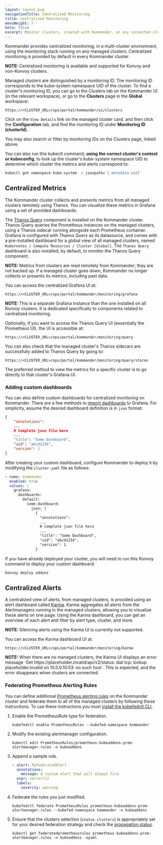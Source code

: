 ```yaml
---
layout: layout.pug
navigationTitle: Centralized Monitoring
title: Centralized Monitoring
menuWeight: 7
beta: false
excerpt: Monitor clusters, created with Kommander, on any connected cluster
---
```


Kommander provides centralized monitoring, in a multi-cluster environment, using the monitoring stack running on any managed clusters. Centralized monitoring is provided by default in every Kommander cluster.

<p class="message--note"><strong>NOTE: </strong>Centralized monitoring is available and supported for Konvoy and non-Konvoy clusters.</p>

Managed clusters are distinguished by a monitoring ID.
The monitoring ID corresponds to the kube-system namespace UID of the cluster.
To find a cluster's monitoring ID, you can go to the Clusters tab on the Kommander UI (in the relevant workspace), or go to the **Clusters** page in the **Global** workspace:

```
https://<CLUSTER_URL>/ops/portal/kommander/ui/clusters
```

Click on the `View Details` link on the managed cluster card, and then click the **Configuration** tab, and find the monitoring ID under **Monitoring ID (clusterId)**.

You may also search or filter by monitoring IDs on the Clusters page, linked above.

You can also run this kubectl command, **using the correct cluster's context or kubeconfig**, to look up the cluster's kube-system namespace UID to determine which cluster the metrics and alerts correspond to:

```bash
kubectl get namespace kube-system -o jsonpath='{.metadata.uid}'
```

## Centralized Metrics

The Kommander cluster collects and presents metrics from all managed clusters remotely using Thanos.
You can visualize these metrics in Grafana using a set of provided dashboards.

The [Thanos Query][thanos_query] component is installed on the Kommander cluster.
Thanos Query queries the Prometheus instances on the managed clusters, using a Thanos sidecar running alongside each Prometheus container.
Grafana is configured with Thanos Query as its datasource, and comes with a pre-installed dashboard for a global view of all managed clusters, named `Kubernetes / Compute Resources / Cluster [Global]`.
The `Thanos Query` dashboard is also installed, by default, to monitor the Thanos Query component.

<p class="message--note"><strong>NOTE: </strong>Metrics from clusters are read remotely from Kommander; they are not backed up.
If a managed cluster goes down, Kommander no longer collects or presents its metrics, including past data.</p>

You can access the centralized Grafana UI at:

```
https://<CLUSTER_URL>/ops/portal/kommander/monitoring/grafana
```

<p class="message--note"><strong>NOTE: </strong>This is a separate Grafana instance than the one installed on all Konvoy clusters. It is dedicated specifically to components related to centralized monitoring.</p>

Optionally, if you want to access the Thanos Query UI (essentially the Prometheus UI), the UI is accessible at:

```
https://<CLUSTER_URL>/ops/portal/kommander/monitoring/query
```

You can also check that the managed cluster's Thanos sidecars are successfully added to Thanos Query by going to:

```
https://<CLUSTER_URL>/ops/portal/kommander/monitoring/query/stores
```

The preferred method to view the metrics for a specific cluster is to go directly to that cluster's Grafana UI.

### Adding custom dashboards

You can also define custom dashboards for centralized monitoring on Kommander.
There are a few methods to [import dashboards][grafana_import_dashboards] to Grafana.
For simplicity, assume the desired dashboard definition is in `json` format:

```json
{
    "annotations":
    ...
    # Complete json file here
    ...
    "title": "Some Dashboard",
    "uid": "abcd1234",
    "version": 1
}
```

After creating your custom dashboard, configure Kommander to deploy it by modifying the `cluster.yaml` file as follows:

```yaml
- name: kommander
  enabled: true
  values: |
    grafana:
      dashboards:
        default:
          some-dashboard:
            json: |
              {
                "annotations":
                ...
                # Complete json file here
                ...
                "title": "Some Dashboard",
                "uid": "abcd1234",
                "version": 1
              }
```

If you have already deployed your cluster, you will need to run this Konvoy command to deploy your custom dashboard:

```bash
konvoy deploy addons
```

## Centralized Alerts

A centralized view of alerts, from managed clusters, is provided using an alert dashboard called [Karma][karma_docs].
Karma aggregates all alerts from the Alertmanagers running in the managed clusters, allowing you to visualize these alerts on one page.
Using the Karma dashboard, you can get an overview of each alert and filter by alert type, cluster, and more.

<p class="message--note"><strong>NOTE: </strong>Silencing alerts using the Karma UI is currently not supported.</p>

You can access the Karma dashboard UI at:

```
https://<CLUSTER_URL>/ops/portal/kommander/monitoring/karma
```

<p class="message--note"><strong>NOTE: </strong>When there are no managed clusters, the Karma UI displays an error message `Get https://placeholder.invalid/api/v2/status: dial tcp: lookup placeholder.invalid on 10.0.0.10:53: no such host`.
This is expected, and the error disappears when clusters are connected.</p>

### Federating Prometheus Alerting Rules

You can define additional [Prometheus alerting rules][alerting_rules] on the Kommander cluster and federate them to all of the managed clusters by following these instructions.
To use these instructions you must [install the kubefedctl CLI][kubefedctl].

1. Enable the PrometheusRule type for federation.

   ```
   kubefedctl enable PrometheusRules --kubefed-namespace kommander
   ```

1. Modify the existing alertmanager configuration.

   ```
   kubectl edit PrometheusRules/prometheus-kubeaddons-prom-alertmanager.rules -n kubeaddons
   ```

1. Append a sample rule.

   ```yaml
   - alert: MyFederatedAlert
     annotations:
       message: A custom alert that will always fire.
     expr: vector(1)
     labels:
       severity: warning
   ```

1. Federate the rules you just modified.

   ```
   kubefedctl federate PrometheusRules prometheus-kubeaddons-prom-alertmanager.rules --kubefed-namespace kommander -n kubeaddons
   ```

1. Ensure that the clusters selection (`status.clusters`) is appropriately set for your desired federation strategy and check the [propagation status][kubefed_status_docs].

   ```
   kubectl get federatedprometheusrules prometheus-kubeaddons-prom-alertmanager.rules -n kubeaddons -oyaml
   ```

[alerting_rules]: https://prometheus.io/docs/prometheus/latest/configuration/alerting_rules/
[grafana_import_dashboards]: https://github.com/mesosphere/charts/tree/master/stable/grafana#import-dashboards
[karma_docs]: https://github.com/prymitive/karma
[kubefed_status_docs]: https://github.com/kubernetes-sigs/kubefed/blob/master/docs/userguide.md#propagation-status
[kubefedctl]: https://github.com/kubernetes-sigs/kubefed/blob/master/docs/installation.md#kubefedctl-cli
[thanos_query]: https://thanos.io/v0.5/components/query/#query
